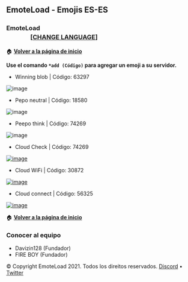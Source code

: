 ## EmoteLoad - Emojis ES-ES
### EmoteLoad  ㅤㅤㅤㅤㅤㅤㅤㅤㅤㅤㅤㅤㅤㅤㅤㅤㅤㅤㅤㅤㅤㅤㅤㅤㅤㅤㅤㅤㅤㅤㅤ [[**CHANGE LANGUAGE**]](https://emoteload.ml)


🏠 [**Volver a la página de inicio**](https://es.emoteload.ml/)
      
     
**Use el comando `*add (Código)` para agregar un emoji a su servidor.**
     
     
- Winning blob | Código: 63297
 
![image](https://media.discordapp.net/attachments/851198408118894592/901087030245728286/winningblob.png)

- Pepo neutral | Código: 18580
 
![image](https://cdn.discordapp.com/attachments/778380099753869336/822437437715382282/1651_peepo_neutral.png)

- Peepo think | Código: 74269
 
![image](https://cdn.discordapp.com/attachments/778380099753869336/822439577955467304/PeepoThink.png)

- Cloud Check | Código: 74269
 
[![image](https://media.discordapp.net/attachments/778380099753869336/897147820430225428/Cloud_check.png)](https://www.youtube.com/channel/UC0Y7jw648rEq63SctkqL2_A)

- Cloud WiFi | Código: 30872
 
[![image](https://media.discordapp.net/attachments/778380099753869336/897149192101842974/Cloud_wifi.png)](https://www.youtube.com/channel/UC0Y7jw648rEq63SctkqL2_A)

- Cloud connect | Código: 56325
 
[![image](https://media.discordapp.net/attachments/778380099753869336/897150952686116925/Cloud_connect.png)](https://www.youtube.com/channel/UC0Y7jw648rEq63SctkqL2_A)
   
  
🏠 [**Volver a la página de inicio**](https://es.emoteload.ml)


### Conocer al equipo
- Davizin128 (Fundador)
- FIRE BOY (Fundador)


© Copyright EmoteLoad 2021. Todos los direitos reservados. [Discord](https://discord.gg/v6Srh9fr) • [Twitter](https://twitter.com/FIREBOYOFC) 
